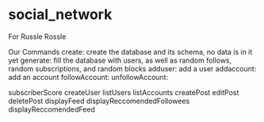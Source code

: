 # social_network
For Russle Rossle

Our Commands
  create: create the database and its schema, no data is in it yet
  generate: fill the database with users, as well as random follows, random subscriptions, and random blocks
  adduser: add a user 
  addaccount: add an account
  followAccount:
  unfollowAccount: 

  subscriberScore
  createUser
  listUsers
  listAccounts
  createPost
  editPost
  deletePost
  displayFeed
  displayReccomendedFollowees
  displayReccomendedFeed
